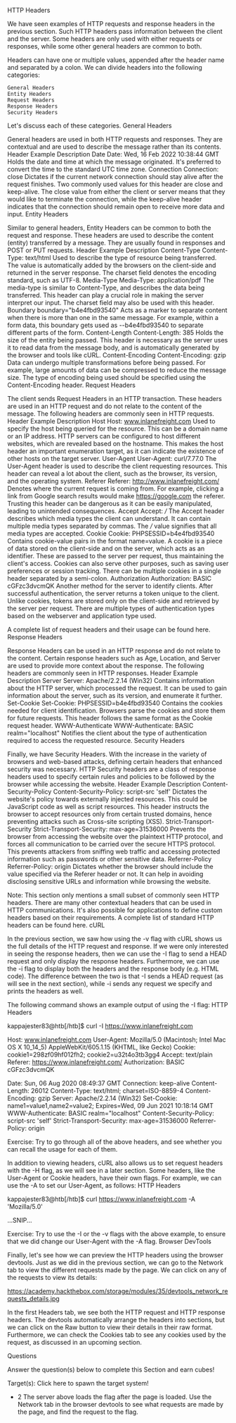 HTTP Headers

We have seen examples of HTTP requests and response headers in the previous section. Such HTTP headers pass information between the client and the server. Some headers are only used with either requests or responses, while some other general headers are common to both.

Headers can have one or multiple values, appended after the header name and separated by a colon. We can divide headers into the following categories:

    General Headers
    Entity Headers
    Request Headers
    Response Headers
    Security Headers

Let's discuss each of these categories.
General Headers

General headers are used in both HTTP requests and responses. They are contextual and are used to describe the message rather than its contents.
Header 	Example 	Description
Date 	Date: Wed, 16 Feb 2022 10:38:44 GMT 	Holds the date and time at which the message originated. It's preferred to convert the time to the standard UTC time zone.
Connection 	Connection: close 	Dictates if the current network connection should stay alive after the request finishes. Two commonly used values for this header are close and keep-alive. The close value from either the client or server means that they would like to terminate the connection, while the keep-alive header indicates that the connection should remain open to receive more data and input.
Entity Headers

Similar to general headers, Entity Headers can be common to both the request and response. These headers are used to describe the content (entity) transferred by a message. They are usually found in responses and POST or PUT requests.
Header 	Example 	Description
Content-Type 	Content-Type: text/html 	Used to describe the type of resource being transferred. The value is automatically added by the browsers on the client-side and returned in the server response. The charset field denotes the encoding standard, such as UTF-8.
Media-Type 	Media-Type: application/pdf 	The media-type is similar to Content-Type, and describes the data being transferred. This header can play a crucial role in making the server interpret our input. The charset field may also be used with this header.
Boundary 	boundary="b4e4fbd93540" 	Acts as a marker to separate content when there is more than one in the same message. For example, within a form data, this boundary gets used as --b4e4fbd93540 to separate different parts of the form.
Content-Length 	Content-Length: 385 	Holds the size of the entity being passed. This header is necessary as the server uses it to read data from the message body, and is automatically generated by the browser and tools like cURL.
Content-Encoding 	Content-Encoding: gzip 	Data can undergo multiple transformations before being passed. For example, large amounts of data can be compressed to reduce the message size. The type of encoding being used should be specified using the Content-Encoding header.
Request Headers

The client sends Request Headers in an HTTP transaction. These headers are used in an HTTP request and do not relate to the content of the message. The following headers are commonly seen in HTTP requests.
Header 	Example 	Description
Host 	Host: www.inlanefreight.com 	Used to specify the host being queried for the resource. This can be a domain name or an IP address. HTTP servers can be configured to host different websites, which are revealed based on the hostname. This makes the host header an important enumeration target, as it can indicate the existence of other hosts on the target server.
User-Agent 	User-Agent: curl/7.77.0 	The User-Agent header is used to describe the client requesting resources. This header can reveal a lot about the client, such as the browser, its version, and the operating system.
Referer 	Referer: http://www.inlanefreight.com/ 	Denotes where the current request is coming from. For example, clicking a link from Google search results would make https://google.com the referer. Trusting this header can be dangerous as it can be easily manipulated, leading to unintended consequences.
Accept 	Accept: */* 	The Accept header describes which media types the client can understand. It can contain multiple media types separated by commas. The */* value signifies that all media types are accepted.
Cookie 	Cookie: PHPSESSID=b4e4fbd93540 	Contains cookie-value pairs in the format name=value. A cookie is a piece of data stored on the client-side and on the server, which acts as an identifier. These are passed to the server per request, thus maintaining the client's access. Cookies can also serve other purposes, such as saving user preferences or session tracking. There can be multiple cookies in a single header separated by a semi-colon.
Authorization 	Authorization: BASIC cGFzc3dvcmQK 	Another method for the server to identify clients. After successful authentication, the server returns a token unique to the client. Unlike cookies, tokens are stored only on the client-side and retrieved by the server per request. There are multiple types of authentication types based on the webserver and application type used.

A complete list of request headers and their usage can be found here.
Response Headers

Response Headers can be used in an HTTP response and do not relate to the content. Certain response headers such as Age, Location, and Server are used to provide more context about the response. The following headers are commonly seen in HTTP responses.
Header 	Example 	Description
Server 	Server: Apache/2.2.14 (Win32) 	Contains information about the HTTP server, which processed the request. It can be used to gain information about the server, such as its version, and enumerate it further.
Set-Cookie 	Set-Cookie: PHPSESSID=b4e4fbd93540 	Contains the cookies needed for client identification. Browsers parse the cookies and store them for future requests. This header follows the same format as the Cookie request header.
WWW-Authenticate 	WWW-Authenticate: BASIC realm="localhost" 	Notifies the client about the type of authentication required to access the requested resource.
Security Headers

Finally, we have Security Headers. With the increase in the variety of browsers and web-based attacks, defining certain headers that enhanced security was necessary. HTTP Security headers are a class of response headers used to specify certain rules and policies to be followed by the browser while accessing the website.
Header 	Example 	Description
Content-Security-Policy 	Content-Security-Policy: script-src 'self' 	Dictates the website's policy towards externally injected resources. This could be JavaScript code as well as script resources. This header instructs the browser to accept resources only from certain trusted domains, hence preventing attacks such as Cross-site scripting (XSS).
Strict-Transport-Security 	Strict-Transport-Security: max-age=31536000 	Prevents the browser from accessing the website over the plaintext HTTP protocol, and forces all communication to be carried over the secure HTTPS protocol. This prevents attackers from sniffing web traffic and accessing protected information such as passwords or other sensitive data.
Referrer-Policy 	Referrer-Policy: origin 	Dictates whether the browser should include the value specified via the Referer header or not. It can help in avoiding disclosing sensitive URLs and information while browsing the website.

Note: This section only mentions a small subset of commonly seen HTTP headers. There are many other contextual headers that can be used in HTTP communications. It's also possible for applications to define custom headers based on their requirements. A complete list of standard HTTP headers can be found here.
cURL

In the previous section, we saw how using the -v flag with cURL shows us the full details of the HTTP request and response. If we were only interested in seeing the response headers, then we can use the -I flag to send a HEAD request and only display the response headers. Furthermore, we can use the -i flag to display both the headers and the response body (e.g. HTML code). The difference between the two is that -I sends a HEAD request (as will see in the next section), while -i sends any request we specify and prints the headers as well.

The following command shows an example output of using the -I flag:
HTTP Headers

kappajester83@htb[/htb]$ curl -I https://www.inlanefreight.com

Host: www.inlanefreight.com
User-Agent: Mozilla/5.0 (Macintosh; Intel Mac OS X 10_14_5) AppleWebKit/605.1.15 (KHTML, like Gecko)
Cookie: cookie1=298zf09hf012fh2; cookie2=u32t4o3tb3gg4
Accept: text/plain
Referer: https://www.inlanefreight.com/
Authorization: BASIC cGFzc3dvcmQK

Date: Sun, 06 Aug 2020 08:49:37 GMT
Connection: keep-alive
Content-Length: 26012
Content-Type: text/html; charset=ISO-8859-4
Content-Encoding: gzip
Server: Apache/2.2.14 (Win32)
Set-Cookie: name1=value1,name2=value2; Expires=Wed, 09 Jun 2021 10:18:14 GMT
WWW-Authenticate: BASIC realm="localhost"
Content-Security-Policy: script-src 'self'
Strict-Transport-Security: max-age=31536000
Referrer-Policy: origin

Exercise: Try to go through all of the above headers, and see whether you can recall the usage for each of them.

In addition to viewing headers, cURL also allows us to set request headers with the -H flag, as we will see in a later section. Some headers, like the User-Agent or Cookie headers, have their own flags. For example, we can use the -A to set our User-Agent, as follows:
HTTP Headers

kappajester83@htb[/htb]$ curl https://www.inlanefreight.com -A 'Mozilla/5.0'

<!DOCTYPE HTML PUBLIC "-//IETF//DTD HTML 2.0//EN">
<html><head>
...SNIP...

Exercise: Try to use the -I or the -v flags with the above example, to ensure that we did change our User-Agent with the -A flag.
Browser DevTools

Finally, let's see how we can preview the HTTP headers using the browser devtools. Just as we did in the previous section, we can go to the Network tab to view the different requests made by the page. We can click on any of the requests to view its details: 

https://academy.hackthebox.com/storage/modules/35/devtools_network_requests_details.jpg

In the first Headers tab, we see both the HTTP request and HTTP response headers. The devtools automatically arrange the headers into sections, but we can click on the Raw button to view their details in their raw format. Furthermore, we can check the Cookies tab to see any cookies used by the request, as discussed in an upcoming section.


Questions

Answer the question(s) below to complete this Section and earn cubes!

Target(s): Click here to spawn the target system!

+ 2 The server above loads the flag after the page is loaded. Use the Network tab in the browser devtools to see what requests are made by the page, and find the request to the flag. 
